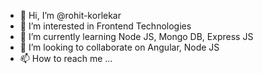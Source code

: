 - 👋 Hi, I’m @rohit-korlekar
- 👀 I’m interested in Frontend Technologies
- 🌱 I’m currently learning Node JS, Mongo DB, Express JS
- 💞️ I’m looking to collaborate on Angular, Node JS
- 📫 How to reach me ...

<!---
rohit-korlekar/rohit-korlekar is a ✨ special ✨ repository because its `README.md` (this file) appears on your GitHub profile.
You can click the Preview link to take a look at your changes.
--->
